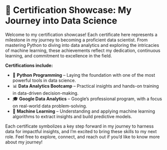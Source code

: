 # 📜 Certification Showcase: My Journey into Data Science 

Welcome to my certification showcase! Each certificate here represents a milestone in my journey to becoming a proficient data scientist. From mastering Python to diving into data analytics and exploring the intricacies of machine learning, these achievements reflect my dedication, continuous learning, and commitment to excellence in the field. 

**Certifications include:**
- 🐍 **Python Programming** – Laying the foundation with one of the most powerful tools in data science.
- 📊 **Data Analytics Bootcamp** – Practical insights and hands-on training in data-driven decision-making.
- 🎓 **Google Data Analytics** – Google’s professional program, with a focus on real-world data problem-solving.
- 🤖 **Machine Learning** – Understanding and applying machine learning algorithms to extract insights and build predictive models.


Each certificate symbolizes a key step forward in my journey to harness data for impactful insights, and I’m excited to bring these skills to my next role. Feel free to explore, connect, and reach out if you’d like to know more about my journey!
